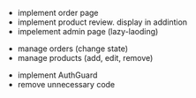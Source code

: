 - implement order page
- implement product review. display in addintion <router-outlet name="reviews"></router-outlet>
- impelement admin page (lazy-laoding)
 * manage orders (change state)
 * manage products (add, edit, remove)
- implement AuthGuard
- remove unnecessary code
